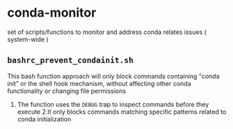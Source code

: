 # conda-monitor

set of scripts/functions to monitor and address conda relates issues ( system-wide ) 


## `bashrc_prevent_condainit.sh`

This bash function approach will only block commands containing "conda init" or the shell hook mechanism, 
without affecting other conda functionality or changing file permissions

1. The function uses the `DEBUG` trap to inspect commands before they execute
2.It only blocks commands matching specific patterns related to conda initialization
